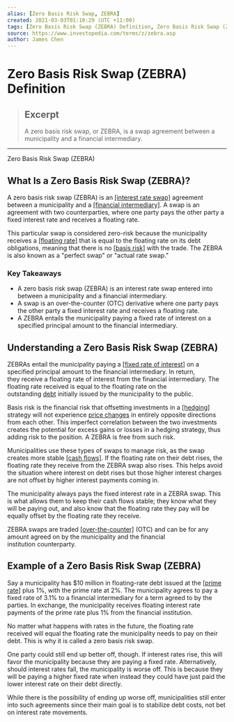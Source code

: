 ```yaml
---
alias: [Zero Basis Risk Swap, ZEBRA]
created: 2021-03-03T01:10:29 (UTC +11:00)
tags: [Zero Basis Risk Swap (ZEBRA) Definition, Zero Basis Risk Swap (ZEBRA)]
source: https://www.investopedia.com/terms/z/zebra.asp
author: James Chen
---
```


# Zero Basis Risk Swap (ZEBRA) Definition

> ## Excerpt
> A zero basis risk swap, or ZEBRA, is a swap agreement between a municipality and a financial intermediary.

---

Zero Basis Risk Swap (ZEBRA)
## What Is a Zero Basis Risk Swap (ZEBRA)?

A zero basis risk swap (ZEBRA) is an [[interest rate swap]](https://www.investopedia.com/terms/i/interestrateswap.asp) agreement between a municipality and a [[financial intermediary]](https://www.investopedia.com/terms/f/financialintermediary.asp). A swap is an agreement with two counterparties, where one party pays the other party a fixed interest rate and receives a floating rate.

This particular swap is considered zero-risk because the municipality receives a [[floating rate]](https://www.investopedia.com/terms/f/floatinginterestrate.asp) that is equal to the floating rate on its debt obligations, meaning that there is no [[basis risk]](https://www.investopedia.com/terms/b/basisrisk.asp) with the trade. The ZEBRA is also known as a "perfect swap" or "actual rate swap."

### Key Takeaways

-   A zero basis risk swap (ZEBRA) is an interest rate swap entered into between a municipality and a financial intermediary.
-   A swap is an over-the-counter (OTC) derivative where one party pays the other party a fixed interest rate and receives a floating rate. 
-   A ZEBRA entails the municipality paying a fixed rate of interest on a specified principal amount to the financial intermediary.

## Understanding a Zero Basis Risk Swap (ZEBRA)

ZEBRAs entail the municipality paying a [[fixed rate of interest]](https://www.investopedia.com/terms/f/fixedinterestrate.asp) on a specified principal amount to the financial intermediary. In return, they receive a floating rate of interest from the financial intermediary. The floating rate received is equal to the floating rate on the outstanding [debt](https://www.investopedia.com/terms/d/debt.asp) initially issued by the municipality to the public.

Basis risk is the financial risk that offsetting investments in a [[hedging]](https://www.investopedia.com/terms/h/hedge.asp) strategy will not experience [price changes](https://www.investopedia.com/terms/p/price-change.asp) in entirely opposite directions from each other. This imperfect correlation between the two investments creates the potential for excess gains or losses in a hedging strategy, thus adding risk to the position. A ZEBRA is free from such risk.

Municipalities use these types of swaps to manage risk, as the swap creates more stable [[cash flows]](https://www.investopedia.com/terms/c/cashflow.asp). If the floating rate on their debt rises, the floating rate they receive from the ZEBRA swap also rises. This helps avoid the situation where interest on debt rises but those higher interest charges are not offset by higher interest payments coming in.

The municipality always pays the fixed interest rate in a ZEBRA swap. This is what allows them to keep their cash flows stable; they know what they will be paying out, and also know that the floating rate they pay will be equally offset by the floating rate they receive.

ZEBRA swaps are traded [[over-the-counter]](https://www.investopedia.com/terms/o/otc.asp) (OTC) and can be for any amount agreed on by the municipality and the financial institution counterparty.

## Example of a Zero Basis Risk Swap (ZEBRA)

Say a municipality has $10 million in floating-rate debt issued at the [[prime rate]](https://www.investopedia.com/terms/p/primerate.asp) plus 1%, with the prime rate at 2%. The municipality agrees to pay a fixed rate of 3.1% to a financial intermediary for a term agreed to by the parties. In exchange, the municipality receives floating interest rate payments of the prime rate plus 1% from the financial institution.

No matter what happens with rates in the future, the floating rate received will equal the floating rate the municipality needs to pay on their debt. This is why it is called a zero basis risk swap.

One party could still end up better off, though. If interest rates rise, this will favor the municipality because they are paying a fixed rate. Alternatively, should interest rates fall, the municipality is worse off. This is because they will be paying a higher fixed rate when instead they could have just paid the lower interest rate on their debt directly.

While there is the possibility of ending up worse off, municipalities still enter into such agreements since their main goal is to stabilize debt costs, not bet on interest rate movements.
